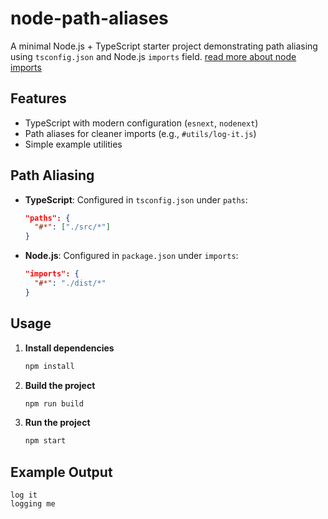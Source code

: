 # node-path-aliases

A minimal Node.js + TypeScript starter project demonstrating path aliasing using `tsconfig.json` and Node.js `imports` field.
[read more about node imports](https://nodejs.org/api/packages.html#imports)

## Features
- TypeScript with modern configuration (`esnext`, `nodenext`)
- Path aliases for cleaner imports (e.g., `#utils/log-it.js`)
- Simple example utilities

## Path Aliasing
- **TypeScript**: Configured in `tsconfig.json` under `paths`:
  ```json
  "paths": {
    "#*": ["./src/*"]
  }
  ```
- **Node.js**: Configured in `package.json` under `imports`:
  ```json
  "imports": {
    "#*": "./dist/*"
  }
  ```

## Usage
1. **Install dependencies**
   ```sh
   npm install
   ```
2. **Build the project**
   ```sh
   npm run build
   ```
3. **Run the project**
   ```sh
   npm start
   ```

## Example Output
```
log it
logging me
```

